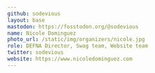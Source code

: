 ```yaml
---
github: sodevious
layout: base
mastodon: https://fosstodon.org/@sodevious
name: Nicole Dominguez
photo_url: /static/img/organizers/nicole.jpg
role: DEFNA Director, Swag team, Website team
twitter: sodevious
website: https://www.nicoledominguez.com
---
```

